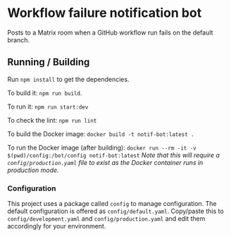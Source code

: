 # Workflow failure notification bot

Posts to a Matrix room when a GitHub workflow run fails on the default branch.

## Running / Building

Run `npm install` to get the dependencies.

To build it: `npm run build`.

To run it: `npm run start:dev`

To check the lint: `npm run lint`

To build the Docker image: `docker build -t notif-bot:latest .`

To run the Docker image (after building): `docker run --rm -it -v $(pwd)/config:/bot/config notif-bot:latest`
*Note that this will require a `config/production.yaml` file to exist as the Docker container runs in production mode.*

### Configuration

This project uses a package called `config` to manage configuration. The default configuration is offered
as `config/default.yaml`. Copy/paste this to `config/development.yaml` and `config/production.yaml` and edit
them accordingly for your environment.
